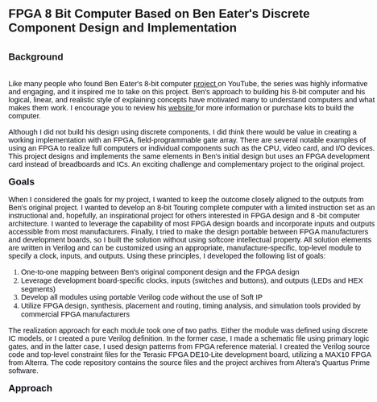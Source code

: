 <div style="direction: ltr; border-width: 100%;">
<div style="direction: ltr; margin-top: 0in; margin-left: 0in; width: 7.6041in;">
<h2 style="direction: ltr; margin-top: 0in; margin-left: 0in; width: 7.6041in;"><span style="font-family: tahoma,arial,helvetica,sans-serif; font-size: 18pt;">FPGA 8 Bit Computer Based on Ben Eater's Discrete Component Design and Implementation</span></h2>
<p style="margin: 0in; font-family: Calibri; font-size: 11.0pt; color: #0e101a;"><span style="font-family: tahoma,arial,helvetica,sans-serif;">&nbsp;</span></p>
<h2 style="direction: ltr; margin-top: 0in; margin-left: 0in; width: 7.6041in;"><span style="font-family: tahoma,arial,helvetica,sans-serif; font-size: 14pt;">Background</span></h2>
<p style="margin: 0in; font-family: Calibri; font-size: 11.0pt; color: #0e101a;"><span style="font-family: tahoma,arial,helvetica,sans-serif;">&nbsp;</span></p>
<p style="margin: 0in; font-family: Calibri; font-size: 11.0pt;"><span style="font-family: tahoma,arial,helvetica,sans-serif;"><span style="color: #0e101a;">Like many people who found Ben Eater's 8-bit computer&nbsp;</span><a href="https://www.youtube.com/playlist?list=PLowKtXNTBypGqImE405J2565dvjafglHU">project&nbsp;</a><span style="color: #0e101a;">on YouTube, the series was highly informative and engaging, and it inspired me to take on this project. Ben's approach to building his 8-bit computer and his logical, linear, and realistic style of explaining concepts have motivated many to understand computers and what makes them work. I encourage you to review his&nbsp;</span><a href="https://eater.net/8bit/">website&nbsp;</a><span style="color: #0e101a;">for more information or purchase kits to build the computer.</span></span></p>
<p style="margin: 0in; font-family: Calibri; font-size: 11.0pt; color: #0e101a;"><span style="font-family: tahoma,arial,helvetica,sans-serif;">&nbsp;</span></p>
<p style="margin: 0in; font-family: Calibri; font-size: 11.0pt; color: #0e101a;"><span style="font-family: tahoma,arial,helvetica,sans-serif;">Although I did not build his design using discrete components, I did think there would be value in creating a working implementation with an FPGA, field-programmable gate array. There are several notable examples of using an FPGA to realize full computers or individual components such as the CPU, video card, and I/O devices. This project designs and implements the same elements in Ben's initial design but uses an FPGA development card instead of breadboards and ICs. An exciting challenge and complementary project to the original project.</span></p>
<p style="margin: 0in; font-family: Calibri; font-size: 11.0pt; color: #0e101a;"><span style="font-family: tahoma,arial,helvetica,sans-serif;">&nbsp;</span></p>
<h3 style="margin: 0in; font-family: Calibri; font-size: 11.0pt; color: #0e101a;"><span style="font-family: tahoma,arial,helvetica,sans-serif; font-size: 14pt;">Goals</span></h3>
<p style="margin: 0in; font-family: Calibri; font-size: 11.0pt; color: #0e101a;"><span style="font-family: tahoma,arial,helvetica,sans-serif;">&nbsp;</span></p>
<p style="margin: 0in; font-family: Calibri; font-size: 11.0pt; color: #0e101a;"><span style="font-family: tahoma,arial,helvetica,sans-serif;">When I considered the goals for my project, I wanted to keep the outcome closely aligned to the outputs from Ben's original project. I wanted to develop an 8-bit Touring complete computer with a limited instruction set as an instructional and, hopefully, an inspirational project for others interested in FPGA design and 8 -bit computer architecture. I wanted to leverage the capability of most FPGA design boards and incorporate inputs and outputs accessible from most manufacturers. Finally, I tried to make the design portable between FPGA manufacturers and development boards, so I built the solution without using softcore intellectual property. All solution elements are written in Verilog and can be customized using an appropriate, manufacture-specific, top-level module to specify a clock, inputs, and outputs. Using these principles, I developed the following list of goals:</span></p>
<p style="margin: 0in; font-family: Calibri; font-size: 11.0pt; color: #0e101a;"><span style="font-family: tahoma,arial,helvetica,sans-serif;">&nbsp;</span></p>
<ol type="1" style="direction: ltr; unicode-bidi: embed; margin-top: 0in; margin-bottom: 0in; font-family: Calibri; font-size: 11.0pt; font-weight: normal; font-style: normal;">
<li style="margin-top: 0; margin-bottom: 0; vertical-align: middle; color: #0e101a;" value="1"><span style="font-family: tahoma,arial,helvetica,sans-serif; font-size: 11pt; font-style: normal; font-weight: normal;">One-to-one mapping between Ben's original component design and the FPGA design</span></li>
<li style="margin-top: 0; margin-bottom: 0; vertical-align: middle; color: #0e101a;"><span style="font-family: tahoma,arial,helvetica,sans-serif; font-size: 11pt;">Leverage development board-specific clocks, inputs (switches and buttons), and outputs (LEDs and HEX segments)</span></li>
<li style="margin-top: 0; margin-bottom: 0; vertical-align: middle; color: #0e101a;"><span style="font-family: tahoma,arial,helvetica,sans-serif; font-size: 11pt;">Develop all modules using portable Verilog code without the use of Soft IP</span></li>
<li style="margin-top: 0; margin-bottom: 0; vertical-align: middle; color: #0e101a;"><span style="font-family: tahoma,arial,helvetica,sans-serif; font-size: 11pt;">Utilize FPGA design, synthesis, placement and routing, timing analysis, and simulation tools provided by commercial FPGA manufacturers</span></li>
</ol>
<p style="margin: 0in; font-family: Calibri; font-size: 11.0pt; color: #0e101a;"><span style="font-family: tahoma,arial,helvetica,sans-serif;">&nbsp;</span></p>
<p style="margin: 0in; font-family: Calibri; font-size: 11.0pt; color: #0e101a;"><span style="font-family: tahoma,arial,helvetica,sans-serif;">The realization approach for each module took one of two paths. Either the module was defined using discrete IC models, or I created a pure Verilog definition. In the former case, I made a schematic file using primary logic gates, and in the latter case, I used design patterns from FPGA reference material. I created the Verilog source code and top-level constraint files for the Terasic FPGA DE10-Lite development board, utilizing a MAX10 FPGA from Alterra. The code repository contains the source files and the project archives from Altera's Quartus Prime software.&nbsp;</span></p>
<p style="margin: 0in; font-family: Calibri; font-size: 11.0pt; color: #0e101a;"><span style="font-family: tahoma,arial,helvetica,sans-serif;">&nbsp;</span></p>
<h3 style="margin: 0in; font-family: Calibri; font-size: 11.0pt; color: #0e101a;"><span style="font-family: tahoma,arial,helvetica,sans-serif; font-size: 14pt;">Approach</span></h3>
</div>
</div>
